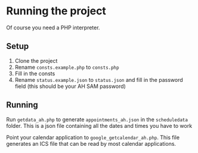 # Running the project

Of course you need a PHP interpreter.

## Setup

1. Clone the project
2. Rename `consts.example.php` to `consts.php`
3. Fill in the consts
4. Rename `status.example.json` to `status.json` and fill in the password field (this should be your AH SAM password)

## Running

Run `getdata_ah.php` to generate `appointments_ah.json` in the `scheduledata` folder. This is a json file containing all
the dates and times you have to work

Point your calendar application to `google_getcalendar_ah.php`. This file generates an ICS file that can be read by most
calendar applications.